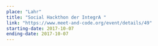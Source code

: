 ```yaml
---
place: "Lahr"
title: "Social Hackthon der IntegrA "
link: "https://www.meet-and-code.org/event/details/49"
starting-date: 2017-10-07
ending-date: 2017-10-07
---
```

